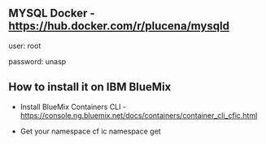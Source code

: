 MYSQL Docker - https://hub.docker.com/r/plucena/mysqld
---------------

user: root

password: unasp


How to install it on IBM BlueMix
-----------------

* Install BlueMix Containers CLI - https://console.ng.bluemix.net/docs/containers/container_cli_cfic.html

* Get your namespace
    cf ic namespace get
